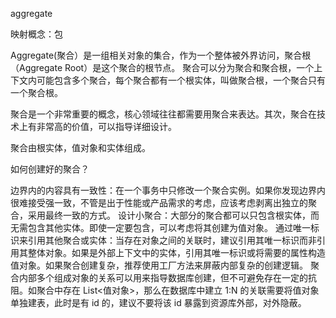aggregate 

映射概念：包

Aggregate(聚合）是一组相关对象的集合，作为一个整体被外界访问，聚合根（Aggregate Root）是这个聚合的根节点。
聚合可以分为聚合和聚合根，一个上下文内可能包含多个聚合，每个聚合都有一个根实体，叫做聚合根，一个聚合只有一个聚合根。

聚合是一个非常重要的概念，核心领域往往都需要用聚合来表达。其次，聚合在技术上有非常高的价值，可以指导详细设计。

聚合由根实体，值对象和实体组成。

如何创建好的聚合？

边界内的内容具有一致性：在一个事务中只修改一个聚合实例。如果你发现边界内很难接受强一致，不管是出于性能或产品需求的考虑，应该考虑剥离出独立的聚合，采用最终一致的方式。
设计小聚合：大部分的聚合都可以只包含根实体，而无需包含其他实体。即使一定要包含，可以考虑将其创建为值对象。
通过唯一标识来引用其他聚合或实体：当存在对象之间的关联时，建议引用其唯一标识而非引用其整体对象。如果是外部上下文中的实体，引用其唯一标识或将需要的属性构造值对象。如果聚合创建复杂，推荐使用工厂方法来屏蔽内部复杂的创建逻辑。
聚合内部多个组成对象的关系可以用来指导数据库创建，但不可避免存在一定的抗阻。如聚合中存在 List<值对象>，那么在数据库中建立 1:N 的关联需要将值对象单独建表，此时是有 id 的，建议不要将该 id 暴露到资源库外部，对外隐蔽。